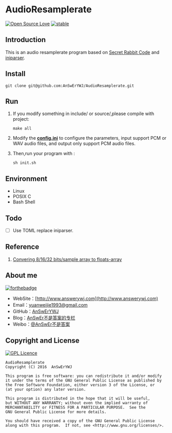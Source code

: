 # AudioResamplerate 
[![Open Source Love](https://badges.frapsoft.com/os/v1/open-source.png?v=103)](https://github.com/ellerbrock/open-source-badge/)
[![stable](http://badges.github.io/stability-badges/dist/stable.svg)](http://github.com/badges/stability-badges)

## Introduction
This is an audio resamplerate program based on [Secret Rabbit Code](http://www.mega-nerd.com/SRC/index.html) and [iniparser](http://ndevilla.free.fr/iniparser).

## Install
```
git clone git@github.com:AnSwErYWJ/AudioResamplerate.git
```

## Run
1. If you modify something in include/ or source/,please compile with project:
    ```
    make all
    ```

2. Modify the [**config.ini**](https://github.com/AnSwErYWJ/AudioResamplerate/blob/master/config.ini) to configure the parameters, input support PCM or WAV audio files, and output only support PCM audio files.

3. Then,run your program with :
    ```
    sh init.sh
    ```

## Environment
+ Linux
+ POSIX C
+ Bash Shell

## Todo
- [ ] Use TOML replace iniparser.

## Reference
1. [Convering 8/16/32 bits/sample array to floats-array](http://stackoverflow.com/questions/4632502/waveinproc-windows-audio-question)

## About me
[![forthebadge](http://forthebadge.com/images/badges/ages-20-30.svg)](http://forthebadge.com)
- WebSite：[http://www.answerywj.com](http://www.answerywj.com)
- Email：[yuanweijie1993@gmail.com]()
- GitHub：[AnSwErYWJ](https://github.com/AnSwErYWJ)
- Blog：[AnSwEr不是答案的专栏](http://blog.csdn.net/u011192270)
- Weibo：[@AnSwEr不是答案](http://weibo.com/1783591593)

## Copyright and License
[![GPL Licence](https://badges.frapsoft.com/os/gpl/gpl.svg?v=103)](https://opensource.org/licenses/GPL-3.0/)

    AudioResamplerate
    Copyright (C) 2016  AnSwErYWJ

    This program is free software: you can redistribute it and/or modify
    it under the terms of the GNU General Public License as published by
    the Free Software Foundation, either version 3 of the License, or
    (at your option) any later version.

    This program is distributed in the hope that it will be useful,
    but WITHOUT ANY WARRANTY; without even the implied warranty of
    MERCHANTABILITY or FITNESS FOR A PARTICULAR PURPOSE.  See the
    GNU General Public License for more details.

    You should have received a copy of the GNU General Public License
    along with this program.  If not, see <http://www.gnu.org/licenses/>.
